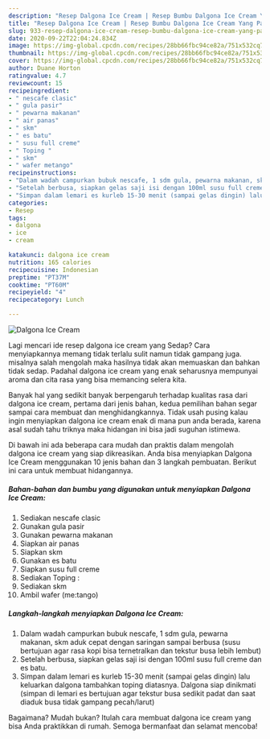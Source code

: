 ```yaml
---
description: "Resep Dalgona Ice Cream | Resep Bumbu Dalgona Ice Cream Yang Paling Enak"
title: "Resep Dalgona Ice Cream | Resep Bumbu Dalgona Ice Cream Yang Paling Enak"
slug: 933-resep-dalgona-ice-cream-resep-bumbu-dalgona-ice-cream-yang-paling-enak
date: 2020-09-22T22:04:24.834Z
image: https://img-global.cpcdn.com/recipes/28bb66fbc94ce82a/751x532cq70/dalgona-ice-cream-foto-resep-utama.jpg
thumbnail: https://img-global.cpcdn.com/recipes/28bb66fbc94ce82a/751x532cq70/dalgona-ice-cream-foto-resep-utama.jpg
cover: https://img-global.cpcdn.com/recipes/28bb66fbc94ce82a/751x532cq70/dalgona-ice-cream-foto-resep-utama.jpg
author: Duane Horton
ratingvalue: 4.7
reviewcount: 15
recipeingredient:
- " nescafe clasic"
- " gula pasir"
- " pewarna makanan"
- " air panas"
- " skm"
- " es batu"
- " susu full creme"
- " Toping "
- " skm"
- " wafer metango"
recipeinstructions:
- "Dalam wadah campurkan bubuk nescafe, 1 sdm gula, pewarna makanan, skm aduk cepat dengan saringan sampai berbusa (susu bertujuan agar rasa kopi bisa ternetralkan dan tekstur busa lebih lembut)"
- "Setelah berbusa, siapkan gelas saji isi dengan 100ml susu full creme dan es batu."
- "Simpan dalam lemari es kurleb 15-30 menit (sampai gelas dingin) lalu keluarkan dalgona tambahkan toping diatasnya. Dalgona siap dinikmati (simpan di lemari es bertujuan agar tekstur busa sedikit padat dan saat diaduk busa tidak gampang pecah/larut)"
categories:
- Resep
tags:
- dalgona
- ice
- cream

katakunci: dalgona ice cream 
nutrition: 165 calories
recipecuisine: Indonesian
preptime: "PT37M"
cooktime: "PT60M"
recipeyield: "4"
recipecategory: Lunch

---
```



![Dalgona Ice Cream](https://img-global.cpcdn.com/recipes/28bb66fbc94ce82a/751x532cq70/dalgona-ice-cream-foto-resep-utama.jpg)

Lagi mencari ide resep dalgona ice cream yang Sedap? Cara menyiapkannya memang tidak terlalu sulit namun tidak gampang juga. misalnya salah mengolah maka hasilnya tidak akan memuaskan dan bahkan tidak sedap. Padahal dalgona ice cream yang enak seharusnya mempunyai aroma dan cita rasa yang bisa memancing selera kita.



Banyak hal yang sedikit banyak berpengaruh terhadap kualitas rasa dari dalgona ice cream, pertama dari jenis bahan, kedua pemilihan bahan segar sampai cara membuat dan menghidangkannya. Tidak usah pusing kalau ingin menyiapkan dalgona ice cream enak di mana pun anda berada, karena asal sudah tahu triknya maka hidangan ini bisa jadi suguhan istimewa.


Di bawah ini ada beberapa cara mudah dan praktis dalam mengolah dalgona ice cream yang siap dikreasikan. Anda bisa menyiapkan Dalgona Ice Cream menggunakan 10 jenis bahan dan 3 langkah pembuatan. Berikut ini cara untuk membuat hidangannya.

<!--inarticleads1-->

##### Bahan-bahan dan bumbu yang digunakan untuk menyiapkan Dalgona Ice Cream:

1. Sediakan  nescafe clasic
1. Gunakan  gula pasir
1. Gunakan  pewarna makanan
1. Siapkan  air panas
1. Siapkan  skm
1. Gunakan  es batu
1. Siapkan  susu full creme
1. Sediakan  Toping :
1. Sediakan  skm
1. Ambil  wafer (me:tango)




<!--inarticleads2-->

##### Langkah-langkah menyiapkan Dalgona Ice Cream:

1. Dalam wadah campurkan bubuk nescafe, 1 sdm gula, pewarna makanan, skm aduk cepat dengan saringan sampai berbusa (susu bertujuan agar rasa kopi bisa ternetralkan dan tekstur busa lebih lembut)
1. Setelah berbusa, siapkan gelas saji isi dengan 100ml susu full creme dan es batu.
1. Simpan dalam lemari es kurleb 15-30 menit (sampai gelas dingin) lalu keluarkan dalgona tambahkan toping diatasnya. Dalgona siap dinikmati (simpan di lemari es bertujuan agar tekstur busa sedikit padat dan saat diaduk busa tidak gampang pecah/larut)




Bagaimana? Mudah bukan? Itulah cara membuat dalgona ice cream yang bisa Anda praktikkan di rumah. Semoga bermanfaat dan selamat mencoba!
